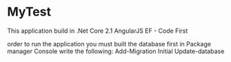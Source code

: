 # MyTest
This application build in .Net Core 2.1
AngularJS
EF - Code First 


order to run the application you must built the database first
in Package manager Console write the following:
  Add-Migration Initial
  Update-database
  
